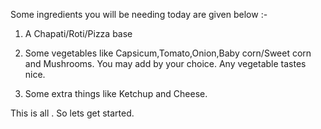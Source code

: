 Some ingredients you will be needing today are given below :-

1) A Chapati/Roti/Pizza base

2) Some vegetables like Capsicum,Tomato,Onion,Baby corn/Sweet corn and Mushrooms. You may add by your choice. Any vegetable tastes nice.

3) Some extra things like Ketchup and Cheese.

This is all . So lets get started.
